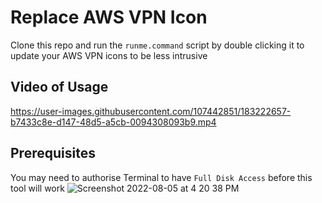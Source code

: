 # Replace AWS VPN Icon

Clone this repo and run the `runme.command` script by double clicking it to update your AWS VPN icons to be less intrusive


## Video of Usage
https://user-images.githubusercontent.com/107442851/183222657-b7433c8e-d147-48d5-a5cb-0094308093b9.mp4

## Prerequisites
You may need to authorise Terminal to have `Full Disk Access` before this tool will work
![Screenshot 2022-08-05 at 4 20 38 PM](https://user-images.githubusercontent.com/107442851/183222837-5ca9c006-092c-4848-ad76-39235b40b82c.png)
